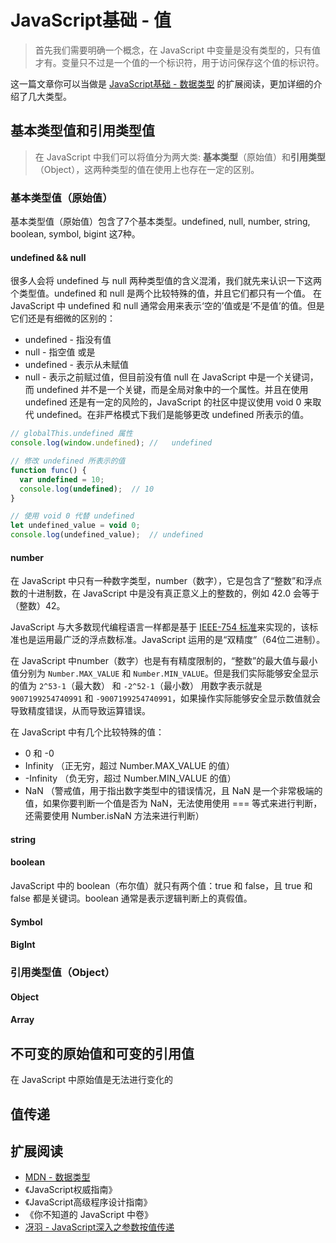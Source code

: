 # JavaScript基础 - 值
> 首先我们需要明确一个概念，在 JavaScript 中变量是没有类型的，只有值才有。变量只不过是一个值的一个标识符，用于访问保存这个值的标识符。

这一篇文章你可以当做是 [JavaScript基础 - 数据类型](./JavaScript基础%20-%20数据类型.md) 的扩展阅读，更加详细的介绍了几大类型。

## 基本类型值和引用类型值
> 在 JavaScript 中我们可以将值分为两大类: **基本类型**（原始值）和**引用类型**（Object），这两种类型的值在使用上也存在一定的区别。

### 基本类型值（原始值）
基本类型值（原始值）包含了7个基本类型。undefined, null, number, string, boolean, symbol, bigint 这7种。

#### undefined && null
很多人会将 undefined 与 null 两种类型值的含义混淆，我们就先来认识一下这两个类型值。undefined 和 null 是两个比较特殊的值，并且它们都只有一个值。
在 JavaScript 中 undefined 和 null 通常会用来表示‘空的’值或是‘不是值’的值。但是它们还是有细微的区别的：
- undefined - 指没有值
- null - 指空值
或是
- undefined - 表示从未赋值
- null - 表示之前赋过值，但目前没有值
null 在 JavaScript 中是一个关键词，而 undefined 并不是一个关键，而是全局对象中的一个属性。并且在使用 undefined 还是有一定的风险的，JavaScript 的社区中提议使用 void 0 来取代 undefined。在非严格模式下我们是能够更改 undefined 所表示的值。

```js
// globalThis.undefined 属性
console.log(window.undefined); //   undefined

// 修改 undefined 所表示的值
function func() {
  var undefined = 10;
  console.log(undefined);  // 10
}

// 使用 void 0 代替 undefined
let undefined_value = void 0;
console.log(undefined_value);  // undefined
```

#### number
在 JavaScript 中只有一种数字类型，number（数字），它是包含了“整数”和浮点数的十进制数，在 JavaScript 中是没有真正意义上的整数的，例如 42.0 会等于 （整数）42。

JavaScript 与大多数现代编程语言一样都是基于 [IEEE-754 标准](https://zh.wikipedia.org/zh-hans/IEEE_754)来实现的，该标准也是运用最广泛的浮点数标准。JavaScript 运用的是“双精度”（64位二进制）。

在 JavaScript 中number（数字）也是有有精度限制的，“整数”的最大值与最小值分别为 `Number.MAX_VALUE` 和 `Number.MIN_VALUE`。但是我们实际能够安全显示的值为 `2^53-1`（最大数） 和 `-2^52-1`（最小数） 用数字表示就是 `9007199254740991` 和 `-9007199254740991`，如果操作实际能够安全显示数值就会导致精度错误，从而导致运算错误。

在 JavaScript 中有几个比较特殊的值：
- 0 和 -0
- Infinity （正无穷，超过 Number.MAX_VALUE 的值）
- -Infinity （负无穷，超过 Number.MIN_VALUE 的值）
- NaN （警戒值，用于指出数字类型中的错误情况，且 NaN 是一个非常极端的值，如果你要判断一个值是否为 NaN，无法使用使用 === 等式来进行判断，还需要使用 Number.isNaN 方法来进行判断）

#### string


#### boolean
JavaScript 中的 boolean（布尔值）就只有两个值：true 和 false，且 true 和 false 都是关键词。boolean 通常是表示逻辑判断上的真假值。

#### Symbol


#### BigInt


### 引用类型值（Object）


#### Object

#### Array

## 不可变的原始值和可变的引用值
在 JavaScript 中原始值是无法进行变化的

## 值传递


## 扩展阅读
- [MDN - 数据类型](https://developer.mozilla.org/zh-CN/docs/Web/JavaScript/Data_structures)
- 《JavaScript权威指南》
- 《JavaScript高级程序设计指南》
- 《你不知道的 JavaScript 中卷》
- [冴羽 - JavaScript深入之参数按值传递](https://github.com/mqyqingfeng/Blog/issues/10)